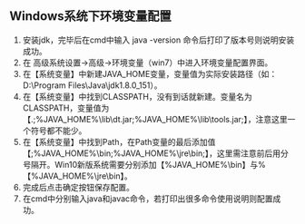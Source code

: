 ## Windows系统下环境变量配置
1. 安装jdk，完毕后在cmd中输入 java -version 命令后打印了版本号则说明安装成功。
2. 在 高级系统设置->高级->环境变量（win7）中进入环境变量配置界面。
3. 在【系统变量】中新建JAVA_HOME变量，变量值为实际安装路径（如：D:\Program Files\Java\jdk1.8.0_151）。
4. 在【系统变量】中找到CLASSPATH，没有到话就新建。变量名为CLASSPATH，变量值为【.;%JAVA_HOME%\lib\dt.jar;%JAVA_HOME%\lib\tools.jar;】，注意这里一个符号都不能少。
5. 在【系统变量】中找到Path，在Path变量的最后添加值【;%JAVA_HOME%\bin;%JAVA_HOME%\jre\bin;】，这里需注意前后用分号隔开。Win10新版系统需要分别添加【%JAVA_HOME%\bin】与%【%JAVA_HOME%\jre\bin】。
6. 完成后点击确定按钮保存配置。
7. 在cmd中分别输入java和javac命令，若打印出很多命令使用说明则配置成功。
